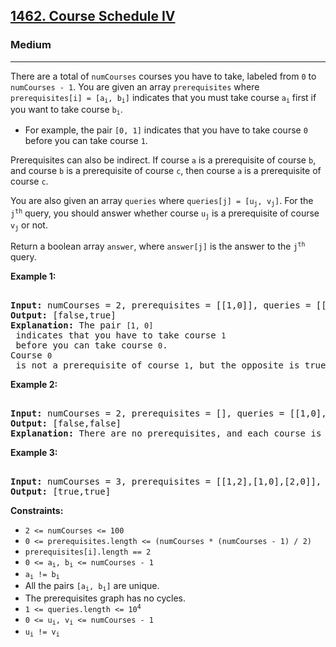 ### <h2><a href="https://leetcode.com/problems/course-schedule-iv/">1462. Course Schedule IV</a></h2>  
<h3>Medium</h3>  
<hr>  
<div>  
<p>There are a total of <code>numCourses</code> courses you have to take, labeled from <code>0</code> to <code>numCourses - 1</code>. You are given an array <code>prerequisites</code> where <code>prerequisites[i] = [a<sub>i</sub>, b<sub>i</sub>]</code> indicates that you must take course <code>a<sub>i</sub></code> first if you want to take course <code>b<sub>i</sub></code>.</p>  

<ul>  
<li>For example, the pair <code>[0, 1]</code> indicates that you have to take course <code>0</code> before you can take course <code>1</code>.</li>  
</ul>  

<p>Prerequisites can also be indirect. If course <code>a</code> is a prerequisite of course <code>b</code>, and course <code>b</code> is a prerequisite of course <code>c</code>, then course <code>a</code> is a prerequisite of course <code>c</code>.</p>  

<p>You are also given an array <code>queries</code> where <code>queries[j] = [u<sub>j</sub>, v<sub>j</sub>]</code>. For the <code>j<sup>th</sup></code> query, you should answer whether course <code>u<sub>j</sub></code> is a prerequisite of course <code>v<sub>j</sub></code> or not.</p>  

<p>Return a boolean array <code>answer</code>, where <code>answer[j]</code> is the answer to the <code>j<sup>th</sup></code> query.</p>  

<p><strong>Example 1:</strong></p>  
<pre>  
<strong>Input:</strong> numCourses = 2, prerequisites = [[1,0]], queries = [[0,1],[1,0]]  
<strong>Output:</strong> [false,true]  
<strong>Explanation:</strong> The pair <code>[1, 0]</code> indicates that you have to take course <code>1</code> before you can take course <code>0</code>.  
Course <code>0</code> is not a prerequisite of course <code>1</code>, but the opposite is true.  
</pre>  

<p><strong>Example 2:</strong></p>  
<pre>  
<strong>Input:</strong> numCourses = 2, prerequisites = [], queries = [[1,0],[0,1]]  
<strong>Output:</strong> [false,false]  
<strong>Explanation:</strong> There are no prerequisites, and each course is independent.  
</pre>  

<p><strong>Example 3:</strong></p>  
<pre>  
<strong>Input:</strong> numCourses = 3, prerequisites = [[1,2],[1,0],[2,0]], queries = [[1,0],[1,2]]  
<strong>Output:</strong> [true,true]  
</pre>  

<p><strong>Constraints:</strong></p>  
<ul>  
<li><code>2 <= numCourses <= 100</code></li>  
<li><code>0 <= prerequisites.length <= (numCourses * (numCourses - 1) / 2)</code></li>  
<li><code>prerequisites[i].length == 2</code></li>  
<li><code>0 <= a<sub>i</sub>, b<sub>i</sub> <= numCourses - 1</code></li>  
<li><code>a<sub>i</sub> != b<sub>i</sub></code></li>  
<li>All the pairs <code>[a<sub>i</sub>, b<sub>i</sub>]</code> are unique.</li>  
<li>The prerequisites graph has no cycles.</li>  
<li><code>1 <= queries.length <= 10<sup>4</sup></code></li>  
<li><code>0 <= u<sub>i</sub>, v<sub>i</sub> <= numCourses - 1</code></li>  
<li><code>u<sub>i</sub> != v<sub>i</sub></code></li>  
</ul>  
</div>  
